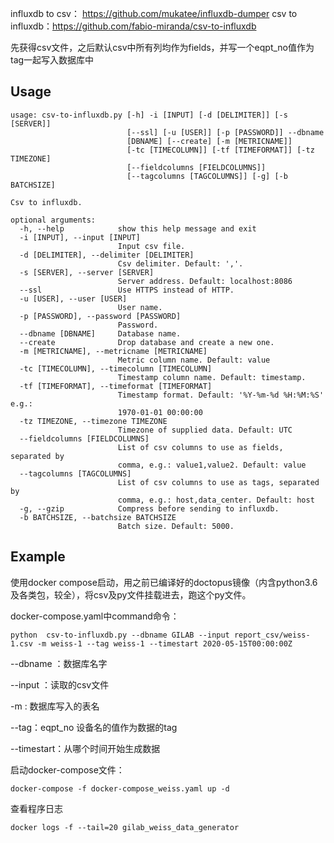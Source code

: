 influxdb to csv： https://github.com/mukatee/influxdb-dumper
csv to influxdb：https://github.com/fabio-miranda/csv-to-influxdb

先获得csv文件，之后默认csv中所有列均作为fields，并写一个eqpt_no值作为tag一起写入数据库中

## Usage

```
usage: csv-to-influxdb.py [-h] -i [INPUT] [-d [DELIMITER]] [-s [SERVER]]
                          [--ssl] [-u [USER]] [-p [PASSWORD]] --dbname
                          [DBNAME] [--create] [-m [METRICNAME]]
                          [-tc [TIMECOLUMN]] [-tf [TIMEFORMAT]] [-tz TIMEZONE]
                          [--fieldcolumns [FIELDCOLUMNS]]
                          [--tagcolumns [TAGCOLUMNS]] [-g] [-b BATCHSIZE]

Csv to influxdb.

optional arguments:
  -h, --help            show this help message and exit
  -i [INPUT], --input [INPUT]
                        Input csv file.
  -d [DELIMITER], --delimiter [DELIMITER]
                        Csv delimiter. Default: ','.
  -s [SERVER], --server [SERVER]
                        Server address. Default: localhost:8086
  --ssl                 Use HTTPS instead of HTTP.
  -u [USER], --user [USER]
                        User name.
  -p [PASSWORD], --password [PASSWORD]
                        Password.
  --dbname [DBNAME]     Database name.
  --create              Drop database and create a new one.
  -m [METRICNAME], --metricname [METRICNAME]
                        Metric column name. Default: value
  -tc [TIMECOLUMN], --timecolumn [TIMECOLUMN]
                        Timestamp column name. Default: timestamp.
  -tf [TIMEFORMAT], --timeformat [TIMEFORMAT]
                        Timestamp format. Default: '%Y-%m-%d %H:%M:%S' e.g.:
                        1970-01-01 00:00:00
  -tz TIMEZONE, --timezone TIMEZONE
                        Timezone of supplied data. Default: UTC
  --fieldcolumns [FIELDCOLUMNS]
                        List of csv columns to use as fields, separated by
                        comma, e.g.: value1,value2. Default: value
  --tagcolumns [TAGCOLUMNS]
                        List of csv columns to use as tags, separated by
                        comma, e.g.: host,data_center. Default: host
  -g, --gzip            Compress before sending to influxdb.
  -b BATCHSIZE, --batchsize BATCHSIZE
                        Batch size. Default: 5000.
```

## Example

使用docker compose启动，用之前已编译好的doctopus镜像（内含python3.6及各类包，较全），将csv及py文件挂载进去，跑这个py文件。

docker-compose.yaml中command命令：

`python  csv-to-influxdb.py --dbname GILAB --input report_csv/weiss-1.csv -m weiss-1 --tag weiss-1 --timestart 2020-05-15T00:00:00Z`

--dbname  ：数据库名字

--input ：读取的csv文件

-m :   数据库写入的表名

--tag：eqpt_no 设备名的值作为数据的tag

--timestart：从哪个时间开始生成数据



启动docker-compose文件：

`docker-compose -f docker-compose_weiss.yaml up -d`

查看程序日志

`docker logs -f --tail=20 gilab_weiss_data_generator`

